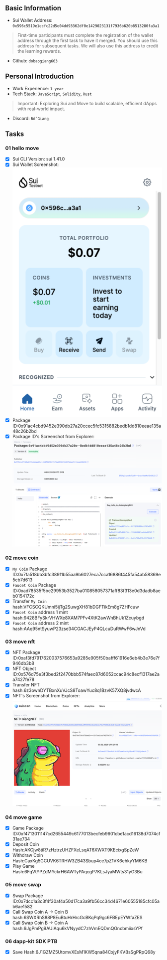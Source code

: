 ## Basic Information
- Sui Wallet Address: `0x596c5519e1ecfc22d5e04dd93362df0e1429023131f7936b620b8513280fa3a1`
> First-time participants must complete the registration of the wallet address through the first task to have it merged. You should use this address for subsequent tasks. We will also use this address to credit the learning rewards.
- Github: `dobaogiang663`

## Personal Introduction
- Work Experience: `1 year`
- Tech Stack: `JavaScript`, `Solidity`, `Rust`
> Important: Exploring Sui and Move to build scalable, efficient dApps with real-world impact.
- Discord: `Đỗ Giang`

## Tasks

### 01 hello move
- [x] Sui CLI Version: sui 1.41.0
- [x] Sui Wallet Screenshot: ![](images/sui_wallet.png)
- [x] Package ID:0x91ac4cbd9452e390db27a20ccec5fc5315882bedb1dd810eeae135a48c26b2bd
- [x] Package ID's Screenshot from Explorer: ![](images/packageid.png)

### 02 move coin
- [x] `My Coin` Package ID:0x7fa518bb3bfc389f1b55aa9b6027eca7cca16886f445fa54ab58369e5cb7d613
- [x] `Faucet Coin` Package ID:0xad78535f5be29953b3527ba010858057371aff83f313e0d3dadb8aeb0154172c
- [x] Transfer `My Coin` hash:VFCSCQKUmni5ijTg2SuwgXH81bDGFTikEm8g7ZHFcuw
- [x] `Faucet Coin` address 1 mint hash:9428BFySkrVHWXe8XAM7PFv4XtK2awWnBhUk1Zcuybgd
- [x] `Faucet Coin` address 2 mint hash:AAq95ntSyuwP23zse34CGACJEyP4QLcuDuRWwF6wJnVd

### 03 move nft
- [x] NFT Package ID:0xaf3fd7917620037576653a9285e905f50bafff61916e6eb4b3e76e7f946db3b8
- [x] NFT Object ID:0x576d75e3f3bed2f2470bbb574faec87d6052ccac94c8ecf1317ae2aa7427fe78
- [x] Transfer NFT hash:6z3ownDYTBxnXuVJcS8ToawYuc8q1BzvK57XQ8jvdwcA
- [x] NFT's Screenshot from Explorer: ![](images/nft.png)

### 04 move game
- [x] Game Package ID:0xf4713011147cd2655449c6177013becfeb9601cbe1acd16138d7074cf31ae734
- [x] Deposit Coin Hash:AKCjw8tiR7zHztrzUHZFXeLsqAT6XWXT9KEcixgSpZeW
- [x] Withdraw Coin Hash:CaxKg5GCUVK6TRHW3ZB43Sbup4ce7pZ1VK6ehkyYM6KB
- [x] Play Game Hash:6FqVtYPZdMYckrH6AWTyPAqcgP7KLsJyaMWts31yG3Bu

### 05 move swap
- [x] Swap Package ID:0x7dcc1a3c3f4f30af4a50d17ca3a9fb56cc34d4671e60555185cfc05ab6ae1582
- [x] Call Swap Coin A -> Coin B hash:6SWXRhS88P8EuBtuHrHrcGcBKqPq9gc6FBEpEYWfaZES
- [x] Call Swap Coin B -> Coin A hash:9JgPmPg9AUiAqu6kVNyydC7zhVmEQDmQGncbmiixsYPf

### 06 dapp-kit SDK PTB
- [x] Save Hash:6J1GZMZ5UtomvXEsM1KW5qna84CxjyFKVBsSgPRpQ68y
